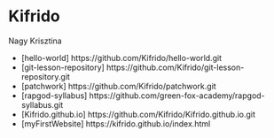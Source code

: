 # Kifrido
Nagy Krisztina
<ul>
<li>[hello-world] https://github.com/Kifrido/hello-world.git
<li>[git-lesson-repository] https://github.com/Kifrido/git-lesson-repository.git
<li>[patchwork] https://github.com/Kifrido/patchwork.git
<li>[rapgod-syllabus] https://github.com/green-fox-academy/rapgod-syllabus.git
<li>[Kifrido.github.io] https://github.com/Kifrido/Kifrido.github.io.git
<li>[myFirstWebsite] https://kifrido.github.io/index.html

